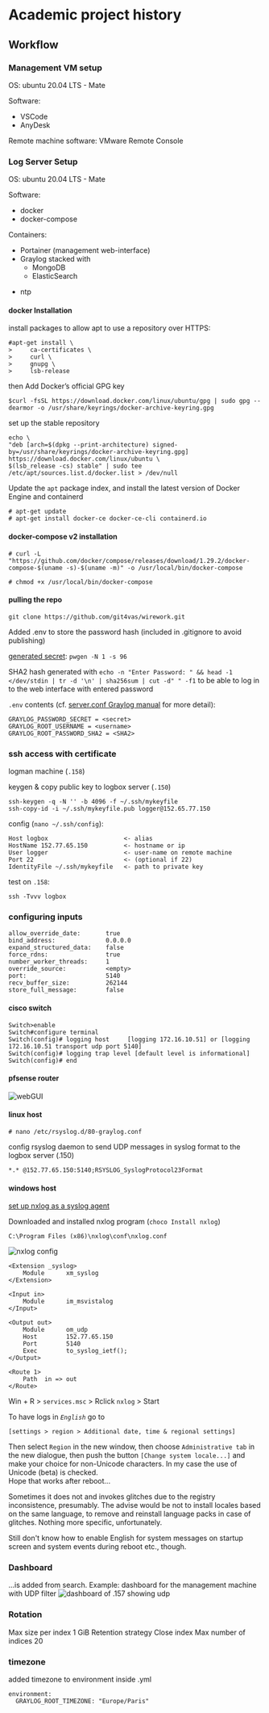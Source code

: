# Academic project history

## Workflow

### Management VM setup

OS: ubuntu 20.04 LTS - Mate

Software:

* VSCode
* AnyDesk

Remote machine software:
VMware Remote Console

### Log Server Setup

OS: ubuntu 20.04 LTS - Mate

Software:

* docker
* docker-compose

Containers:

* Portainer (management web-interface)
* Graylog stacked with
  * MongoDB
  * ElasticSearch

[//]: # (TODO)
[comment]: <> (This is a comment, it will not be included)

* ntp

#### docker Installation

install packages to allow apt to use a repository over HTTPS:

    #apt-get install \
    >     ca-certificates \
    >     curl \
    >     gnupg \
    >     lsb-release

then Add Docker’s official GPG key

    $curl -fsSL https://download.docker.com/linux/ubuntu/gpg | sudo gpg --dearmor -o /usr/share/keyrings/docker-archive-keyring.gpg

set up the stable repository

    echo \
    "deb [arch=$(dpkg --print-architecture) signed-by=/usr/share/keyrings/docker-archive-keyring.gpg] https://download.docker.com/linux/ubuntu \
    $(lsb_release -cs) stable" | sudo tee /etc/apt/sources.list.d/docker.list > /dev/null

Update the `apt` package index, and install the latest version of Docker Engine and containerd

    # apt-get update
    # apt-get install docker-ce docker-ce-cli containerd.io

#### docker-compose v2 installation

    # curl -L "https://github.com/docker/compose/releases/download/1.29.2/docker-compose-$(uname -s)-$(uname -m)" -o /usr/local/bin/docker-compose

    # chmod +x /usr/local/bin/docker-compose

#### pulling the repo

    git clone https://github.com/git4vas/wirework.git

Added .env to store the password hash (included in .gitignore to avoid publishing)

[generated secret](https://linux.die.net/man/1/pwgen): `pwgen -N 1 -s 96`

SHA2 hash generated with `echo -n "Enter Password: " && head -1 </dev/stdin | tr -d '\n' | sha256sum | cut -d" " -f1`
to be able to log in to the web interface with entered password

`.env` contents (cf. [server.conf Graylog manual](https://docs.graylog.org/v1/docs/server-conf) for more detail):

    GRAYLOG_PASSWORD_SECRET = <secret>
    GRAYLOG_ROOT_USERNAME = <username>
    GRAYLOG_ROOT_PASSWORD_SHA2 = <SHA2>

### ssh access with certificate

logman machine (`.158`)

keygen & copy public key to logbox server (`.150`)

    ssh-keygen -q -N '' -b 4096 -f ~/.ssh/mykeyfile
    ssh-copy-id -i ~/.ssh/mykeyfile.pub logger@152.65.77.150

config (`nano ~/.ssh/config`):

    Host logbox                     <- alias
    HostName 152.77.65.150          <- hostname or ip
    User logger                     <- user-name on remote machine
    Port 22                         <- (optional if 22)
    IdentityFile ~/.ssh/mykeyfile   <- path to private key

test on `.158`:

    ssh -Tvvv logbox

### configuring inputs

    allow_override_date:       true
    bind_address:              0.0.0.0
    expand_structured_data:    false
    force_rdns:                true
    number_worker_threads:     1
    override_source:           <empty>
    port:                      5140
    recv_buffer_size:          262144
    store_full_message:        false

#### cisco switch

    Switch>enable
    Switch#configure terminal
    Switch(config)# logging host     [logging 172.16.10.51] or [logging 172.16.10.51 transport udp port 5140]
    Switch(config)# logging trap level [default level is informational]
    Switch(config)# end

#### pfsense router

![webGUI](pfsense.png)

#### linux host

    # nano /etc/rsyslog.d/80-graylog.conf

config rsyslog daemon to send UDP messages in syslog format to the logbox server (.150)

    *.* @152.77.65.150:5140;RSYSLOG_SyslogProtocol23Format

#### windows host

[set up nxlog as a syslog agent](https://thehackertips.com/sending-syslog-from-windows-hosts-to-graylog-server/)

Downloaded and installed nxlog program (`choco Install nxlog`)

    C:\Program Files (x86)\nxlog\conf\nxlog.conf

![nxlog config](nxlog.png)

    <Extension _syslog>
        Module      xm_syslog
    </Extension>

    <Input in>
        Module      im_msvistalog
    </Input>

    <Output out>
        Module      om_udp
        Host        152.77.65.150
        Port        5140
        Exec        to_syslog_ietf();
    </Output>

    <Route 1>
        Path  in => out
    </Route>

Win + R > `services.msc` > Rclick `nxlog` > Start

To have logs in *`English`* go to

    [settings > region > Additional date, time & regional settings]

Then select `Region` in the new window, then choose `Administrative tab` in the new dialogue, then push the button `[Change system locale...]` and make your choice for non-Unicode characters.
In my case the use of Unicode (beta) is checked.  
Hope that works after reboot...

Sometimes it does not and invokes glitches due to the registry inconsistence, presumably. The advise would be not to install locales based on the same language, to remove and reinstall language packs in case of glitches. Nothing more specific, unfortunately.

Still don't know how to enable English for system messages on startup screen and system events during reboot etc., though.

[//]: # (http://thehackertips.com/sending-syslog-from-windows-hosts-to-graylog-server/)

### Dashboard

...is added from search. Example: dashboard for the management machine with UDP filter
![dashboard of .157 showing udp](dashboard-filter.png)

### Rotation

Max size per index      1 GiB
Retention strategy      Close index
Max number of indices   20

### timezone

added timezone to environment inside .yml

    environment:
      GRAYLOG_ROOT_TIMEZONE: "Europe/Paris"
